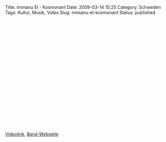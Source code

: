 Title: Immanu El - Kosmonant
Date: 2009-03-14 15:25
Category: Schweden
Tags: Kultur, Musik, Video
Slug: immanu-el-kosmonant
Status: published

<p>
<object width="425" height="344">
<param name="movie" value="http://www.youtube-nocookie.com/v/puMDYwEu8d0&amp;hl=en&amp;fs=1&amp;rel=0"></param><param name="allowFullScreen" value="true"></param><param name="allowscriptaccess" value="always"></param>
<embed src="http://www.youtube-nocookie.com/v/puMDYwEu8d0&amp;hl=en&amp;fs=1&amp;rel=0" type="application/x-shockwave-flash" allowscriptaccess="always" allowfullscreen="true" width="425" height="344">
</embed>
</object>
  
[Videolink](http://www.youtube.com/watch?v=puMDYwEu8d0),
[Band-Webseite](http://www.immanu-el.com)
</p>

